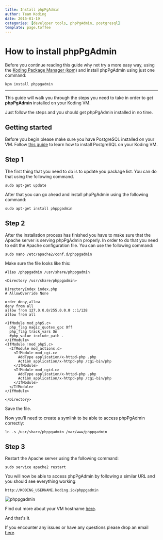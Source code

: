 ```yaml
---
title: Install phpPgAdmin
author: Team Koding
date: 2015-01-19
categories: [developer tools, phpPgAdmin, postgresql]
template: page.toffee
---
```


# How to install phpPgAdmin

Before you continue reading this guide why not try a more easy way, using the [Koding Package Manager (kpm)](http://learn.koding.com/guides/getting-started-kpm/) and install phpPgAdmin using just one command:

```
kpm install phppgadmin
```

***

This guide will walk you through the steps you need to take in order to get **phpPgAdmin** installed on your Koding VM.

Just follow the steps and you should get phpPgAdmin installed in no time.

## Getting started

Before you begin please make sure you have PostgreSQL installed on your VM. Follow [this guide](http://learn.koding.com/guides/installing-postgresql) to learn how to install PostgreSQL on your Koding VM.

## Step 1

The first thing that you need to do is to update you package list. You can do that using the following command.

```
sudo apt-get update
```

After that you can go ahead and install phpPgAdmin using the following command:

```
sudo apt-get install phppgadmin
```

## Step 2

After the installation process has finished you have to make sure that the Apache server is serving phpPgAdmin properly. In order to do that you need to edit the Apache configuration file. You can use the following command:

```
sudo nano /etc/apache2/conf.d/phppgadmin
```

Make sure the file looks like this:

```
Alias /phppgadmin /usr/share/phppgadmin
 
<Directory /usr/share/phppgadmin>
 
DirectoryIndex index.php
# AllowOverride None
 
order deny,allow
deny from all
allow from 127.0.0.0/255.0.0.0 ::1/128
allow from all
 
<IfModule mod_php5.c>
  php_flag magic_quotes_gpc Off
  php_flag track_vars On
  #php_value include_path .
</IfModule>
<IfModule !mod_php5.c>
  <IfModule mod_actions.c>
    <IfModule mod_cgi.c>
      AddType application/x-httpd-php .php
      Action application/x-httpd-php /cgi-bin/php
    </IfModule>
    <IfModule mod_cgid.c>
      AddType application/x-httpd-php .php
      Action application/x-httpd-php /cgi-bin/php
    </IfModule>
  </IfModule>
</IfModule>
 
</Directory>
```

Save the file.

Now you'll need to create a symlink to be able to access phpPgAdmin correctly:

```
ln -s /usr/share/phppgadmin /var/www/phppgadmin
```

## Step 3

Restart the Apache server using the following command:

```
sudo service apache2 restart
```

You will now be able to access phpPgAdmin by following a similar URL and you should see everything working:

```
http://KODING_USERNAME.koding.io/phppgadmin
```

![phppgadmin](phppgadmin.png)

Find out more about your VM hostname [here](http://learn.koding.com/faq/vm-hostname/).

And that's it.

If you encounter any issues or have any questions please drop an email [here](mailto:support@koding.com).
